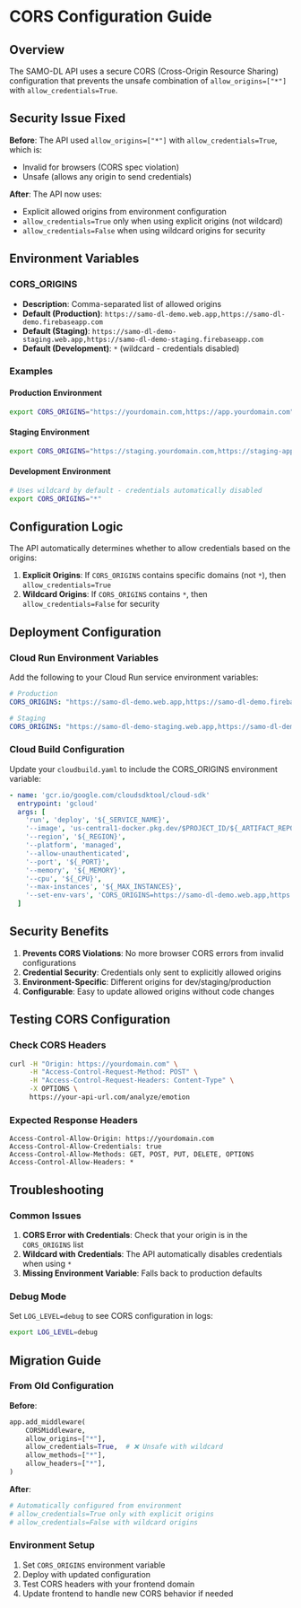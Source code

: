 # CORS Configuration Guide

## Overview

The SAMO-DL API uses a secure CORS (Cross-Origin Resource Sharing) configuration that prevents the unsafe combination of `allow_origins=["*"]` with `allow_credentials=True`.

## Security Issue Fixed

**Before**: The API used `allow_origins=["*"]` with `allow_credentials=True`, which is:
- Invalid for browsers (CORS spec violation)
- Unsafe (allows any origin to send credentials)

**After**: The API now uses:
- Explicit allowed origins from environment configuration
- `allow_credentials=True` only when using explicit origins (not wildcard)
- `allow_credentials=False` when using wildcard origins for security

## Environment Variables

### CORS_ORIGINS
- **Description**: Comma-separated list of allowed origins
- **Default (Production)**: `https://samo-dl-demo.web.app,https://samo-dl-demo.firebaseapp.com`
- **Default (Staging)**: `https://samo-dl-demo-staging.web.app,https://samo-dl-demo-staging.firebaseapp.com`
- **Default (Development)**: `*` (wildcard - credentials disabled)

### Examples

#### Production Environment
```bash
export CORS_ORIGINS="https://yourdomain.com,https://app.yourdomain.com"
```

#### Staging Environment
```bash
export CORS_ORIGINS="https://staging.yourdomain.com,https://staging-app.yourdomain.com"
```

#### Development Environment
```bash
# Uses wildcard by default - credentials automatically disabled
export CORS_ORIGINS="*"
```

## Configuration Logic

The API automatically determines whether to allow credentials based on the origins:

1. **Explicit Origins**: If `CORS_ORIGINS` contains specific domains (not `*`), then `allow_credentials=True`
2. **Wildcard Origins**: If `CORS_ORIGINS` contains `*`, then `allow_credentials=False` for security

## Deployment Configuration

### Cloud Run Environment Variables

Add the following to your Cloud Run service environment variables:

```yaml
# Production
CORS_ORIGINS: "https://samo-dl-demo.web.app,https://samo-dl-demo.firebaseapp.com"

# Staging  
CORS_ORIGINS: "https://samo-dl-demo-staging.web.app,https://samo-dl-demo-staging.firebaseapp.com"
```

### Cloud Build Configuration

Update your `cloudbuild.yaml` to include the CORS_ORIGINS environment variable:

```yaml
- name: 'gcr.io/google.com/cloudsdktool/cloud-sdk'
  entrypoint: 'gcloud'
  args: [
    'run', 'deploy', '${_SERVICE_NAME}',
    '--image', 'us-central1-docker.pkg.dev/$PROJECT_ID/${_ARTIFACT_REPO}/emotion-detection-api:$BUILD_ID',
    '--region', '${_REGION}',
    '--platform', 'managed',
    '--allow-unauthenticated',
    '--port', '${_PORT}',
    '--memory', '${_MEMORY}',
    '--cpu', '${_CPU}',
    '--max-instances', '${_MAX_INSTANCES}',
    '--set-env-vars', 'CORS_ORIGINS=https://samo-dl-demo.web.app,https://samo-dl-demo.firebaseapp.com'
  ]
```

## Security Benefits

1. **Prevents CORS Violations**: No more browser CORS errors from invalid configurations
2. **Credential Security**: Credentials only sent to explicitly allowed origins
3. **Environment-Specific**: Different origins for dev/staging/production
4. **Configurable**: Easy to update allowed origins without code changes

## Testing CORS Configuration

### Check CORS Headers
```bash
curl -H "Origin: https://yourdomain.com" \
     -H "Access-Control-Request-Method: POST" \
     -H "Access-Control-Request-Headers: Content-Type" \
     -X OPTIONS \
     https://your-api-url.com/analyze/emotion
```

### Expected Response Headers
```
Access-Control-Allow-Origin: https://yourdomain.com
Access-Control-Allow-Credentials: true
Access-Control-Allow-Methods: GET, POST, PUT, DELETE, OPTIONS
Access-Control-Allow-Headers: *
```

## Troubleshooting

### Common Issues

1. **CORS Error with Credentials**: Check that your origin is in the `CORS_ORIGINS` list
2. **Wildcard with Credentials**: The API automatically disables credentials when using `*`
3. **Missing Environment Variable**: Falls back to production defaults

### Debug Mode

Set `LOG_LEVEL=debug` to see CORS configuration in logs:

```bash
export LOG_LEVEL=debug
```

## Migration Guide

### From Old Configuration

**Before**:
```python
app.add_middleware(
    CORSMiddleware,
    allow_origins=["*"],
    allow_credentials=True,  # ❌ Unsafe with wildcard
    allow_methods=["*"],
    allow_headers=["*"],
)
```

**After**:
```python
# Automatically configured from environment
# allow_credentials=True only with explicit origins
# allow_credentials=False with wildcard origins
```

### Environment Setup

1. Set `CORS_ORIGINS` environment variable
2. Deploy with updated configuration
3. Test CORS headers with your frontend domain
4. Update frontend to handle new CORS behavior if needed
